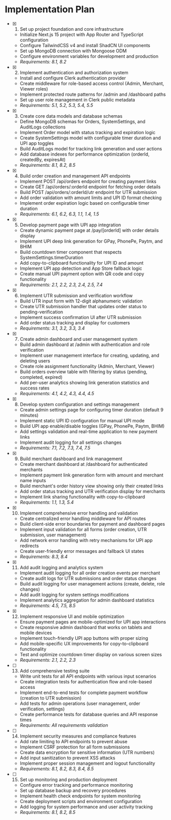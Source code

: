 # Implementation Plan

- [x] 1. Set up project foundation and core infrastructure

  - Initialize Next.js 15 project with App Router and TypeScript configuration
  - Configure TailwindCSS v4 and install ShadCN UI components
  - Set up MongoDB connection with Mongoose ODM
  - Configure environment variables for development and production
  - _Requirements: 8.1, 8.2_

- [x] 2. Implement authentication and authorization system

  - Install and configure Clerk authentication provider
  - Create middleware for role-based access control (Admin, Merchant, Viewer roles)
  - Implement protected route patterns for /admin and /dashboard paths
  - Set up user role management in Clerk public metadata
  - _Requirements: 5.1, 5.2, 5.3, 5.4, 5.5_

- [x] 3. Create core data models and database schemas

  - Define MongoDB schemas for Orders, SystemSettings, and AuditLogs collections
  - Implement Order model with status tracking and expiration logic
  - Create SystemSettings model with configurable timer duration and UPI app toggles
  - Build AuditLogs model for tracking link generation and user actions
  - Add database indexes for performance optimization (orderId, createdBy, expiresAt)
  - _Requirements: 8.1, 8.2, 8.5_

- [x] 4. Build order creation and management API endpoints

  - Implement POST /api/orders endpoint for creating payment links
  - Create GET /api/orders/:orderId endpoint for fetching order details
  - Build POST /api/orders/:orderId/utr endpoint for UTR submission
  - Add order validation with amount limits and UPI ID format checking
  - Implement order expiration logic based on configurable timer duration
  - _Requirements: 6.1, 6.2, 6.3, 1.1, 1.4, 1.5_

- [x] 5. Develop payment page with UPI app integration

  - Create dynamic payment page at /pay/[orderId] with order details display
  - Implement UPI deep link generation for GPay, PhonePe, Paytm, and BHIM
  - Build countdown timer component that respects SystemSettings.timerDuration
  - Add copy-to-clipboard functionality for UPI ID and amount
  - Implement UPI app detection and App Store fallback logic
  - Create manual UPI payment option with QR code and copy functionality
  - _Requirements: 2.1, 2.2, 2.3, 2.4, 2.5, 7.4_

- [x] 6. Implement UTR submission and verification workflow

  - Build UTR input form with 12-digit alphanumeric validation
  - Create UTR submission handler that updates order status to pending-verification
  - Implement success confirmation UI after UTR submission
  - Add order status tracking and display for customers
  - _Requirements: 3.1, 3.2, 3.3, 3.4_

- [x] 7. Create admin dashboard and user management system

  - Build admin dashboard at /admin with authentication and role verification
  - Implement user management interface for creating, updating, and deleting users
  - Create role assignment functionality (Admin, Merchant, Viewer)
  - Build orders overview table with filtering by status (pending, completed, expired)
  - Add per-user analytics showing link generation statistics and success rates
  - _Requirements: 4.1, 4.2, 4.3, 4.4, 4.5_

- [x] 8. Develop system configuration and settings management

  - Create admin settings page for configuring timer duration (default 9 minutes)
  - Implement static UPI ID configuration for manual UPI mode
  - Build UPI app enable/disable toggles (GPay, PhonePe, Paytm, BHIM)
  - Add settings validation and real-time application to new payment links
  - Implement audit logging for all settings changes
  - _Requirements: 7.1, 7.2, 7.3, 7.4, 7.5_

- [x] 9. Build merchant dashboard and link management

  - Create merchant dashboard at /dashboard for authenticated merchants
  - Implement payment link generation form with amount and merchant name inputs
  - Build merchant's order history view showing only their created links
  - Add order status tracking and UTR verification display for merchants
  - Implement link sharing functionality with copy-to-clipboard
  - _Requirements: 1.1, 1.3, 5.4_

- [x] 10. Implement comprehensive error handling and validation

  - Create centralized error handling middleware for API routes
  - Build client-side error boundaries for payment and dashboard pages
  - Implement input validation for all forms (order creation, UTR submission, user management)
  - Add network error handling with retry mechanisms for UPI app redirects
  - Create user-friendly error messages and fallback UI states
  - _Requirements: 8.3, 8.4_

- [x] 11. Add audit logging and analytics system

  - Implement audit logging for all order creation events per merchant
  - Create audit logs for UTR submissions and order status changes
  - Build audit logging for user management actions (create, delete, role changes)
  - Add audit logging for system settings modifications
  - Implement analytics aggregation for admin dashboard statistics
  - _Requirements: 4.5, 7.5, 8.5_

- [x] 12. Implement responsive UI and mobile optimization

  - Ensure payment pages are mobile-optimized for UPI app interactions
  - Create responsive admin dashboard that works on tablets and mobile devices
  - Implement touch-friendly UPI app buttons with proper sizing
  - Add mobile-specific UX improvements for copy-to-clipboard functionality
  - Test and optimize countdown timer display on various screen sizes
  - _Requirements: 2.1, 2.2, 2.3_

- [ ] 13. Add comprehensive testing suite

  - Write unit tests for all API endpoints with various input scenarios
  - Create integration tests for authentication flow and role-based access
  - Implement end-to-end tests for complete payment workflow (creation to UTR submission)
  - Add tests for admin operations (user management, order verification, settings)
  - Create performance tests for database queries and API response times
  - _Requirements: All requirements validation_

- [ ] 14. Implement security measures and compliance features

  - Add rate limiting to API endpoints to prevent abuse
  - Implement CSRF protection for all form submissions
  - Create data encryption for sensitive information (UTR numbers)
  - Add input sanitization to prevent XSS attacks
  - Implement proper session management and logout functionality
  - _Requirements: 8.1, 8.2, 8.3, 8.4, 8.5_

- [ ] 15. Set up monitoring and production deployment
  - Configure error tracking and performance monitoring
  - Set up database backup and recovery procedures
  - Implement health check endpoints for system monitoring
  - Create deployment scripts and environment configuration
  - Add logging for system performance and user activity tracking
  - _Requirements: 8.1, 8.2, 8.5_
